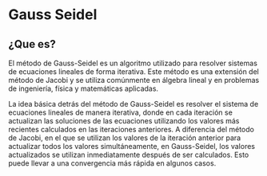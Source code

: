 # Gauss Seidel

## ¿Que es?
El método de Gauss-Seidel es un algoritmo utilizado para resolver sistemas de ecuaciones lineales de forma iterativa. 
Este método es una extensión del método de Jacobi y se utiliza comúnmente en álgebra lineal y en problemas de ingeniería, 
física y matemáticas aplicadas.

La idea básica detrás del método de Gauss-Seidel es resolver el sistema de ecuaciones lineales de manera iterativa, donde 
en cada iteración se actualizan las soluciones de las ecuaciones utilizando los valores más recientes calculados en las 
iteraciones anteriores. A diferencia del método de Jacobi, en el que se utilizan los valores de la iteración anterior para 
actualizar todos los valores simultáneamente, en Gauss-Seidel, los valores actualizados se utilizan inmediatamente después 
de ser calculados. Esto puede llevar a una convergencia más rápida en algunos casos.
